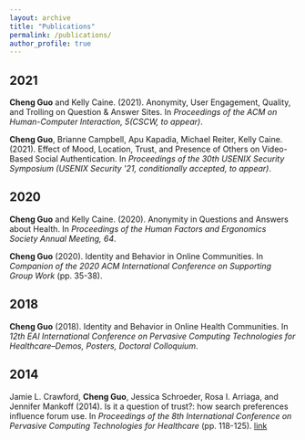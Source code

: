 ```yaml
---
layout: archive
title: "Publications"
permalink: /publications/
author_profile: true
---
```

## 2021
**Cheng Guo** and Kelly Caine. (2021). Anonymity, User Engagement, Quality, and Trolling on Question & Answer Sites. In *Proceedings of the ACM on Human-Computer Interaction, 5(CSCW, to appear)*.

**Cheng Guo**, Brianne Campbell, Apu Kapadia, Michael Reiter, Kelly Caine. (2021). Effect of Mood, Location, Trust, and Presence of Others on Video-Based Social Authentication. In *Proceedings of the 30th USENIX Security Symposium (USENIX Security '21, conditionally accepted, to appear)*.
## 2020
**Cheng Guo** and Kelly Caine. (2020). Anonymity in Questions and Answers about Health. In *Proceedings of the Human Factors and Ergonomics Society Annual Meeting, 64*.

**Cheng Guo** (2020). Identity and Behavior in Online Communities. In *Companion of the 2020 ACM International Conference on Supporting Group Work* (pp. 35-38).
## 2018
**Cheng Guo** (2018). Identity and Behavior in Online Health Communities. In *12th EAI International Conference on Pervasive Computing Technologies for Healthcare–Demos, Posters, Doctoral Colloquium*.
## 2014
Jamie L. Crawford, **Cheng Guo**, Jessica Schroeder, Rosa I. Arriaga, and Jennifer Mankoff (2014). Is it a question of trust?: how search preferences influence forum use. In *Proceedings of the 8th International Conference on Pervasive Computing Technologies for Healthcare* (pp. 118-125). <a class= 'btn--info' href='https://dl.acm.org/citation.cfm?id=2686910'>link</a>

